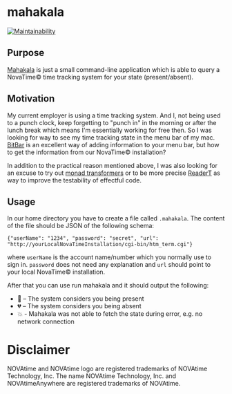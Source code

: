 # mahakala

[![Maintainability](https://api.codeclimate.com/v1/badges/2a8f8276214c89a96d19/maintainability)](https://codeclimate.com/github/kyusu/mahakala/maintainability)

## Purpose
[Mahakala](https://en.wikipedia.org/wiki/Mahakala) is just a small command-line application which is able to query a NovaTime© time tracking system for your state (present/absent).

## Motivation
My current employer is using a time tracking system. And I, not being used to a punch clock, keep forgetting to "punch in" in the morning or after the lunch break which means I'm essentially working for free then. So I was looking for way to see my time tracking state in the menu bar of my mac. [BitBar](https://getbitbar.com) is an excellent way of adding information to your menu bar, but how to get the information from our NovaTime© installation?

In addition to the practical reason mentioned above, I was also looking for an excuse to try out [monad transformers](https://www.linkedin.com/pulse/monad-transformers-javascript-vladimír-gorej) or to be more precise [ReaderT](https://evilsoft.github.io/crocks/docs/crocks/ReaderT.html) as way to improve the testability of effectful code.

## Usage

In our home directory you have to create a file called `.mahakala`. The content of the file should be JSON of the following schema:
```
{"userName": "1234", "password": "secret", "url": "http://yourLocalNovaTimeInstallation/cgi-bin/htm_term.cgi"}
```
where `userName` is the account name/number which you normally use to sign in. `password` does not need any explanation and `url` should point to your local NovaTime© installation.

After that you can use run mahakala and it should output the following:

* 💓 – The system considers you being present
* 💔 – The system considers you being absent
* 💥 - Mahakala was not able to fetch the state during error, e.g. no network connection


# Disclaimer
NOVAtime and NOVAtime logo are registered trademarks of NOVAtime Technology, Inc. The name NOVAtime Technology, Inc. and NOVAtimeAnywhere are registered trademarks of NOVAtime.
